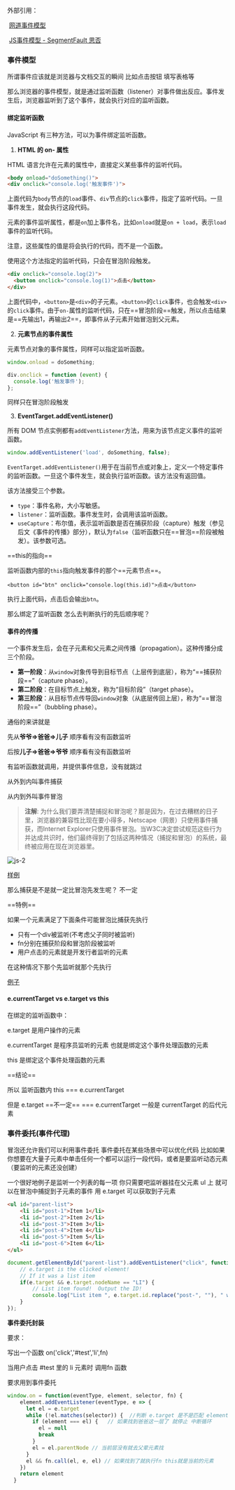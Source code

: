 外部引用：

​	[网道事件模型](https://wangdoc.com/javascript/events/model.html)

​    [JS事件模型 - SegmentFault 思否](https://www.baidu.com/link?url=svFjdJSwcnuzrbKCxHMREj7UIfoVYPxF4hCbZwG5DpxbJaKsoistvUyqoGibWgm_GYzTm3wrvEvTyb1kBNGCea&wd=&eqid=d54e378b000241c900000004602e17c8)

### 事件模型

   所谓事件应该就是浏览器与文档交互的瞬间 比如点击按钮 填写表格等 

   那么浏览器的事件模型，就是通过监听函数（listener）对事件做出反应。事件发生后，浏览器监听到了这个事件，就会执行对应的监听函数。



#### 绑定监听函数

 JavaScript 有三种方法，可以为事件绑定监听函数。

1. **HTML 的 on- 属性**

HTML 语言允许在元素的属性中，直接定义某些事件的监听代码。

```HTML
<body onload="doSomething()">
<div onclick="console.log('触发事件')">
```

上面代码为`body`节点的`load`事件、`div`节点的`click`事件，指定了监听代码。一旦事件发生，就会执行这段代码。

元素的事件监听属性，都是`on`加上事件名，比如`onload`就是`on + load`，表示`load`事件的监听代码。

注意，这些属性的值是将会执行的代码，而不是一个函数。

使用这个方法指定的监听代码，只会在冒泡阶段触发。

```html
<div onclick="console.log(2)">
  <button onclick="console.log(1)">点击</button>
</div>
```

上面代码中，`<button>`是`<div>`的子元素。`<button>`的`click`事件，也会触发`<div>`的`click`事件。由于`on-`属性的监听代码，只在==冒泡阶段==触发，所以点击结果是==先输出1，再输出2==，即事件从子元素开始冒泡到父元素。

2. **元素节点的事件属性**

元素节点对象的事件属性，同样可以指定监听函数。

```javascript
window.onload = doSomething;

div.onclick = function (event) {
  console.log('触发事件');
};
```

同样只在冒泡阶段触发

3. **EventTarget.addEventListener()**

所有 DOM 节点实例都有`addEventListener`方法，用来为该节点定义事件的监听函数。

```javascript
window.addEventListener('load', doSomething, false);
```

`EventTarget.addEventListener()`用于在当前节点或对象上，定义一个特定事件的监听函数。一旦这个事件发生，就会执行监听函数。该方法没有返回值。

该方法接受三个参数。

- `type`：事件名称，大小写敏感。
- `listener`：监听函数。事件发生时，会调用该监听函数。
- `useCapture`：布尔值，表示监听函数是否在捕获阶段（capture）触发（参见后文《事件的传播》部分），默认为`false`（监听函数只在==冒泡==阶段被触发）。该参数可选。



==this的指向==

监听函数内部的`this`指向触发事件的那个==元素节点==。

```
<button id="btn" onclick="console.log(this.id)">点击</button>
```

执行上面代码，点击后会输出`btn`。



那么绑定了监听函数 怎么去判断执行的先后顺序呢？



#### 事件的传播

一个事件发生后，会在子元素和父元素之间传播（propagation）。这种传播分成三个阶段。

- **第一阶段**：从`window`对象传导到目标节点（上层传到底层），称为“==捕获阶段==”（capture phase）。
- **第二阶段**：在目标节点上触发，称为“目标阶段”（target phase）。
- **第三阶段**：从目标节点传导回`window`对象（从底层传回上层），称为“==冒泡阶段==”（bubbling phase）。

通俗的来讲就是

先从**爷爷=>爸爸=>儿子** 顺序看有没有函数监听

后按**儿子=>爸爸=>爷爷** 顺序看有没有函数监听 

有监听函数就调用，并提供事件信息，没有就跳过

从外到内叫事件捕获

从内到外叫事件冒泡

> **注解**: 为什么我们要弄清楚捕捉和冒泡呢？那是因为，在过去糟糕的日子里，浏览器的兼容性比现在要小得多，Netscape（网景）只使用事件捕获，而Internet Explorer只使用事件冒泡。当W3C决定尝试规范这些行为并达成共识时，他们最终得到了包括这两种情况（捕捉和冒泡）的系统，最终被应用在现在浏览器里。

![js-2](assets/js-2.png)

[样例](http://js.jirengu.com/zirozujedu/1/edit?html,js,output)



那么捕获是不是就一定比冒泡先发生呢？ 不一定

==特例==

如果一个元素满足了下面条件可能冒泡比捕获先执行

* 只有一个div被监听(不考虑父子同时被监听)
* fn分别在捕获阶段和冒泡阶段被监听
* 用户点击的元素就是开发行者监听的元素

在这种情况下那个先监听就那个先执行

[例子](http://js.jirengu.com/tiket/10/edit)



#### e.currentTarget vs e.target vs this

在绑定的监听函数中：

e.target 是用户操作的元素

e.currentTarget 是程序员监听的元素 也就是绑定这个事件处理函数的元素

this 是绑定这个事件处理函数的元素

==结论==

所以 监听函数内 this === e.currentTarget

但是 e.target ==不一定== === e.currentTarget 一般是 currentTarget 的后代元素



### 事件委托(事件代理)



冒泡还允许我们可以利用事件委托  事件委托在某些场景中可以优化代码 比如如果你想要在大量子元素中单击任何一个都可以运行一段代码，或者是要监听动态元素（要监听的元素还没创建）



一个很好地例子是监听一个列表的每一项 你只需要吧监听器挂在父元素 ul 上 就可以在冒泡中捕捉到子元素的事件 用 e.target 可以获取到子元素



```html
<ul id="parent-list">
    <li id="post-1">Item 1</li>
    <li id="post-2">Item 2</li>
    <li id="post-3">Item 3</li>
    <li id="post-4">Item 4</li>
    <li id="post-5">Item 5</li>
    <li id="post-6">Item 6</li>
</ul>
```



```javascript
document.getElementById("parent-list").addEventListener("click", function(e) {
    // e.target is the clicked element!
    // If it was a list item
    if(e.target && e.target.nodeName == "LI") {
        // List item found!  Output the ID!
        console.log("List item ", e.target.id.replace("post-", ""), " was clicked!");
    }
});
```



**事件委托封装**

要求：

写出一个函数 on('click','#test','li',fn)

当用户点击 #test 里的 li 元素时 调用fn 函数

要求用到事件委托

```javascript
window.on = function(eventType, element, selector, fn) {
    element.addEventListener(eventType, e => {
      let el = e.target
      while (!el.matches(selector)) {  //判断 e.target 是不是匹配 element 
        if (element === el) {   // 如果找到爸爸这一层了 就停止 中断循环
          el = null
          break
        }
        el = el.parentNode // 当前层没有就去父辈元素找
      }
      el && fn.call(el, e, el) // 如果找到了就执行fn this就是当前的元素
    })
    return element
  }
```
